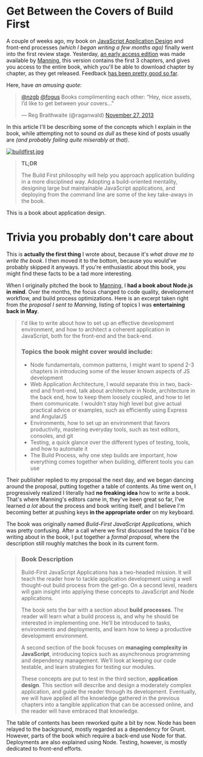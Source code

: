 # Get Between the Covers of Build First

A couple of weeks ago, my book on [JavaScript Application Design](http://bevacqua.io/buildfirst "JavaScript Application Design: A Build First Approach") and front-end processes _(which I began writing a few months ago)_ finally went into the first review stage. Yesterday, [an early access edition](http://bevacqua.io/bf/book "MEAP: Manning Early Access Program") was made available by [Manning](http://manning.com/ "Manning Publications Co."), this version contains the first 3 chapters, and gives you access to the entire book, which you'll be able to download chapter by chapter, as they get released. Feedback [has been pretty good so far](https://news.ycombinator.com/item?id=6808229 "Feedback on Hacker News").

Here, have _an amusing quote_:

<blockquote class="twitter-tweet" lang="en"><p><a href="https://twitter.com/nzgb">@nzgb</a> <a href="https://twitter.com/fogus">@fogus</a> Books complimenting each other: “Hey, nice assets, I’d like to get between your covers…&quot;</p>&mdash; Reg Braithwaite (@raganwald) <a href="https://twitter.com/raganwald/statuses/405783532162670592">November 27, 2013</a></blockquote>

In this article I'll be describing some of the concepts which I explain in the book, while attempting not to sound _as dull_ as these kind of posts usually are _(and probably failing quite miserably at that)_.

[![buildfirst.jpg][1]](http://bevacqua.io/buildfirst "JavaScript Application Design: A Build First Approach")

> **TL;DR**
>
> The Build First philosophy will help you approach application building in a more disciplined way. Adopting a build-oriented mentality, designing large but maintainable JavaScript applications, and deploying from the command line are some of the key take-aways in the book.

This is a book about application design.

# Trivia you probably don't care about

This is **actually the first thing** I wrote about, because it's _what drove me to write the book_. I then moved it to the bottom, because you would've probably skipped it anyways. If you're enthusiastic about this book, you might find these facts to be a tad more interesting.

When I originally pitched the book to [Manning](http://manning.com/ "Manning Publications Co."), I **had a book about Node.js in mind**. Over the months, the focus changed to code quality, development workflow, and build process optimizations. Here is an excerpt taken right from _the proposal I sent to Manning_, listing of topics I was **entertaining back in May**.

> I'd like to write about how to set up an effective development environment, and how to architect a coherent application in JavaScript, both for the front-end and the back-end.
>
> ### Topics the book might cover would include:
>
> - Node fundamentals, common patterns, I might want to spend 2-3 chapters in introducing some of the lesser known aspects of JS development
> - Web Application Architecture, I would separate this in two, back-end and front-end, talk about architecture in Node, architecture in the back end, how to keep them loosely coupled, and how to let them communicate. I wouldn't stay high level but give actual practical advice or examples, such as efficiently using Express and AngularJS
> - Environments, how to set up an environment that favors productivity, mastering everyday tools, such as text editors, consoles, and git
> - Testing, a quick glance over the different types of testing, tools, and how to automate it
> - The Build Process, why one step builds are important, how everything comes together when building, different tools you can use

Their publisher replied to my proposal the next day, and we began dancing around the proposal, putting together a table of contents. As time went on, I progressively realized I literally had **no freaking idea** how to write a book. That's where Manning's editors came in, they've been great so far, I've learned _a lot_ about the process and book writing itself, and I believe I'm becoming better at pushing keys **in the appropriate order** on my keyboard.

The book was originally named _Build-First JavaScript Applications_, which was pretty confusing. After a call where we first discussed the topics I'd be writing about in the book, I put together a _formal proposal_, where the description still roughly matches the book in its current form.

> ### Book Description
>
> Build-First JavaScript Applications has a two-headed mission. It will teach the reader how to tackle application development using a well thought-out build process from the get-go. On a second level, readers will gain insight into applying these concepts to JavaScript and Node applications.
>
> The book sets the bar with a section about **build processes**. The reader will learn what a build process is, and why he should be interested in implementing one. He’ll be introduced to tasks, environments and deployments, and learn how to keep a productive development environment.
>
> A second section of the book focuses on **managing complexity in JavaScript**, introducing topics such as asynchronous programming and dependency management. We’ll look at keeping our code testable, and learn strategies for testing our modules.
>
> These concepts are put to test in the third section, **application design**. This section will describe and design a moderately complex application, and guide the reader through its development. Eventually, we will have applied all the knowledge gathered in the previous chapters into a tangible application that can be accessed online, and the reader will have embraced that knowledge.

The table of contents has been reworked quite a bit by now. Node has been relayed to the background, mostly regarded as a dependency for Grunt. However, parts of the book which require a back-end use Node for that. Deployments are also explained using Node. Testing, however, is mostly dedicated to front-end efforts.

  [1]: http://i.imgur.com/idiCvhM.jpg
